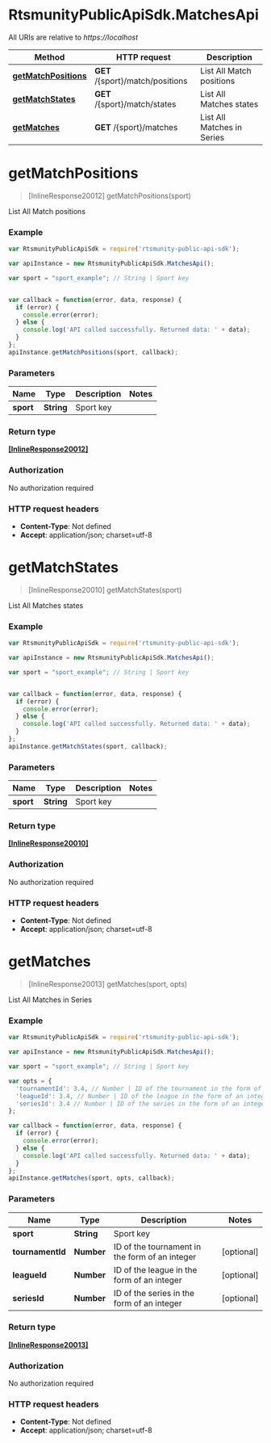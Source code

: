 # RtsmunityPublicApiSdk.MatchesApi

All URIs are relative to *https://localhost*

Method | HTTP request | Description
------------- | ------------- | -------------
[**getMatchPositions**](MatchesApi.md#getMatchPositions) | **GET** /{sport}/match/positions | List All Match positions
[**getMatchStates**](MatchesApi.md#getMatchStates) | **GET** /{sport}/match/states | List All Matches states
[**getMatches**](MatchesApi.md#getMatches) | **GET** /{sport}/matches | List All Matches in Series


<a name="getMatchPositions"></a>
# **getMatchPositions**
> [InlineResponse20012] getMatchPositions(sport)

List All Match positions



### Example
```javascript
var RtsmunityPublicApiSdk = require('rtsmunity-public-api-sdk');

var apiInstance = new RtsmunityPublicApiSdk.MatchesApi();

var sport = "sport_example"; // String | Sport key


var callback = function(error, data, response) {
  if (error) {
    console.error(error);
  } else {
    console.log('API called successfully. Returned data: ' + data);
  }
};
apiInstance.getMatchPositions(sport, callback);
```

### Parameters

Name | Type | Description  | Notes
------------- | ------------- | ------------- | -------------
 **sport** | **String**| Sport key | 

### Return type

[**[InlineResponse20012]**](InlineResponse20012.md)

### Authorization

No authorization required

### HTTP request headers

 - **Content-Type**: Not defined
 - **Accept**: application/json; charset=utf-8

<a name="getMatchStates"></a>
# **getMatchStates**
> [InlineResponse20010] getMatchStates(sport)

List All Matches states



### Example
```javascript
var RtsmunityPublicApiSdk = require('rtsmunity-public-api-sdk');

var apiInstance = new RtsmunityPublicApiSdk.MatchesApi();

var sport = "sport_example"; // String | Sport key


var callback = function(error, data, response) {
  if (error) {
    console.error(error);
  } else {
    console.log('API called successfully. Returned data: ' + data);
  }
};
apiInstance.getMatchStates(sport, callback);
```

### Parameters

Name | Type | Description  | Notes
------------- | ------------- | ------------- | -------------
 **sport** | **String**| Sport key | 

### Return type

[**[InlineResponse20010]**](InlineResponse20010.md)

### Authorization

No authorization required

### HTTP request headers

 - **Content-Type**: Not defined
 - **Accept**: application/json; charset=utf-8

<a name="getMatches"></a>
# **getMatches**
> [InlineResponse20013] getMatches(sport, opts)

List All Matches in Series



### Example
```javascript
var RtsmunityPublicApiSdk = require('rtsmunity-public-api-sdk');

var apiInstance = new RtsmunityPublicApiSdk.MatchesApi();

var sport = "sport_example"; // String | Sport key

var opts = { 
  'tournamentId': 3.4, // Number | ID of the tournament in the form of an integer
  'leagueId': 3.4, // Number | ID of the league in the form of an integer
  'seriesId': 3.4 // Number | ID of the series in the form of an integer
};

var callback = function(error, data, response) {
  if (error) {
    console.error(error);
  } else {
    console.log('API called successfully. Returned data: ' + data);
  }
};
apiInstance.getMatches(sport, opts, callback);
```

### Parameters

Name | Type | Description  | Notes
------------- | ------------- | ------------- | -------------
 **sport** | **String**| Sport key | 
 **tournamentId** | **Number**| ID of the tournament in the form of an integer | [optional] 
 **leagueId** | **Number**| ID of the league in the form of an integer | [optional] 
 **seriesId** | **Number**| ID of the series in the form of an integer | [optional] 

### Return type

[**[InlineResponse20013]**](InlineResponse20013.md)

### Authorization

No authorization required

### HTTP request headers

 - **Content-Type**: Not defined
 - **Accept**: application/json; charset=utf-8


